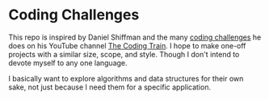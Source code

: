 # Coding Challenges

This repo is inspired by Daniel Shiffman and the many [coding challenges](https://www.youtube.com/watch?v=17WoOqgXsRM&list=PLRqwX-V7Uu6ZiZxtDDRCi6uhfTH4FilpH) he does on his YouTube channel [The Coding Train](https://www.youtube.com/@TheCodingTrain/featured). I hope to make one-off projects with a similar size, scope, and style. Though I don't intend to devote myself to any one language.

I basically want to explore algorithms and data structures for their own sake, not just because I need them for a specific application.
